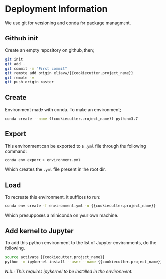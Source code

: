 # Deployment Information

We use git for versioning and conda for package managment.

## Github init

Create an empty repository on github, then;

```bash
git init
git add .
git commit -m "First commit"
git remote add origin eliavw/{{cookiecutter.project_name}}
git remote -v
git push origin master
```

## Create

Environment made with conda. To make an environment;

```bash
conda create --name {{cookiecutter.project_name}} python=3.7
```

## Export
This environment can be exported to a `.yml` file through the following command:

```bash
conda env export > environment.yml
```

Which creates the `.yml` file present in the root dir.


## Load
To recreate this environment, it suffices to run;

```bash
conda env create -f environment.yml -n {{cookiecutter.project_name}} 
```

Which presupposes a miniconda on your own machine.

## Add kernel to Jupyter

To add this python environment to the list of Jupyter environments, do the following. 
```bash
source activate {{cookiecutter.project_name}}
python -m ipykernel install --user --name {{cookiecutter.project_name}} --display-name "{{cookiecutter.project_name}}"
```

_N.b.: This requires ipykernel to be installed in the environment._
